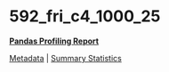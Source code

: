 # 592_fri_c4_1000_25

[**Pandas Profiling Report**](https://epistasislab.github.io/penn-ml-benchmarks/profile/592_fri_c4_1000_25.html)

[Metadata](metadata.yaml) | [Summary Statistics](summary_stats.tsv)
